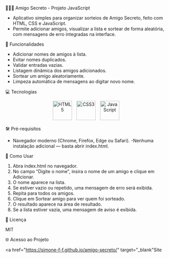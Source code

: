 🧑‍🤝‍🧑 Amigo Secreto - Projeto JavaScript

- Aplicativo simples para organizar sorteios de Amigo Secreto, feito com HTML, CSS e JavaScript. 
- Permite adicionar amigos, visualizar a lista e sortear de forma aleatória, com mensagens de erro integradas na interface.

🚀 Funcionalidades

- Adicionar nomes de amigos à lista.
- Evitar nomes duplicados.
- Validar entradas vazias.
- Listagem dinâmica dos amigos adicionados.
- Sortear um amigo aleatoriamente.
- Limpeza automática de mensagens ao digitar novo nome.

💻 Tecnologias

<div align="center"> <img src="https://cdn.jsdelivr.net/gh/devicons/devicon/icons/html5/html5-original.svg" alt="HTML5" width="60" height="60" title="HTML5" style="margin-right: 10px;"> <img src="https://cdn.jsdelivr.net/gh/devicons/devicon/icons/css3/css3-original.svg" alt="CSS3" width="60" height="60" title="CSS3" style="margin-right: 10px;"> <img src="https://cdn.jsdelivr.net/gh/devicons/devicon/icons/javascript/javascript-original.svg" alt="JavaScript" width="60" height="60" title="JavaScript"> </div>

🛠 Pré-requisitos

- Navegador moderno (Chrome, Firefox, Edge ou Safari).
-Nenhuma instalação adicional — basta abrir index.html.

📝 Como Usar

1. Abra index.html no navegador.
2. No campo "Digite o nome", insira o nome de um amigo e clique em Adicionar.
3. O nome aparece na lista.
4. Se estiver vazio ou repetido, uma mensagem de erro será exibida.
5. Repita para todos os amigos.
6. Clique em Sortear amigo para ver quem foi sorteado.
7. O resultado aparece na área de resultado.
8. Se a lista estiver vazia, uma mensagem de aviso é exibida.

📝 Licença

MIT

🌐 Acesso ao Projeto

<a href="https://simone-f-f.github.io/amigo-secreto/" target="_blank"Site</a>
